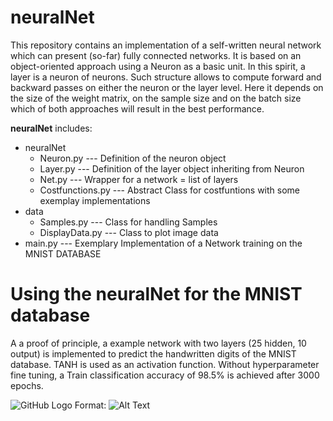 # neuralNet
This repository contains an implementation of a self-written neural network which can present (so-far) fully connected networks.
It is based on an object-oriented approach using a Neuron as a basic unit. In this spirit, a layer is a neuron of neurons. Such structure allows to compute forward and backward passes on either the neuron or the layer level. Here it depends on the size of the weight matrix, on the sample size and on the batch size which of both approaches will result in the best performance. 

__neuralNet__ includes:
* neuralNet
  * Neuron.py          --- Definition of the neuron object
  * Layer.py           --- Definition of the layer object inheriting from Neuron 
  * Net.py             --- Wrapper for a network = list of layers
  * Costfunctions.py   --- Abstract Class for costfuntions with some exemplay implementations
* data
  * Samples.py         --- Class for handling Samples
  * DisplayData.py     --- Class to plot image data
* main.py              --- Exemplary Implementation of a Network training on the MNIST DATABASE


# Using the neuralNet for the MNIST database
A a proof of principle, a example network with two layers (25 hidden, 10 output) is implemented to predict the handwritten digits
of the MNIST database. TANH is used as an activation function. Without hyperparameter fine tuning, a Train classification accuracy of 98.5% is achieved after 3000 epochs.

![GitHub Logo](/images/logo.png)
Format: ![Alt Text](url)
